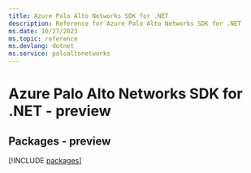 ```yaml
---
title: Azure Palo Alto Networks SDK for .NET
description: Reference for Azure Palo Alto Networks SDK for .NET
ms.date: 10/27/2023
ms.topic: reference
ms.devlang: dotnet
ms.service: paloaltonetworks
---
```

# Azure Palo Alto Networks SDK for .NET - preview
## Packages - preview
[!INCLUDE [packages](palo-alto-networks-index.md)]
